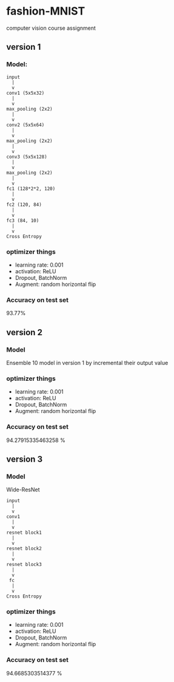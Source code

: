 # fashion-MNIST
computer vision course assignment

## version 1
### Model:
```
input
  |
  v
conv1 (5x5x32)
  |
  v
max_pooling (2x2)
  |
  v
conv2 (5x5x64)
  |
  v
max_pooling (2x2)
  |
  v
conv3 (5x5x128)
  |
  v
max_pooling (2x2)
  |
  v
fc1 (128*2*2, 120)
  |
  v
fc2 (120, 84)
  |
  v
fc3 (84, 10)
  |
  v
Cross Entropy
```
### optimizer things
+ learning rate: 0.001
+ activation: ReLU
+ Dropout, BatchNorm
+ Augment: random horizontal flip
### Accuracy on test set
93.77%
## version 2
### Model
Ensemble 10 model in version 1 by incremental their output value
### optimizer things
+ learning rate: 0.001
+ activation: ReLU
+ Dropout, BatchNorm
+ Augment: random horizontal flip
### Accuracy on test set
94.27915335463258 %
## version 3
### Model
Wide-ResNet
```
input
  |
  v
conv1
  |
  v
resnet block1
  |
  v
resnet block2
  |
  v
resnet block3
  |
  v
 fc
  |
  v
Cross Entropy
```
### optimizer things
+ learning rate: 0.001
+ activation: ReLU
+ Dropout, BatchNorm
+ Augment: random horizontal flip
### Accuracy on test set
94.6685303514377 %



